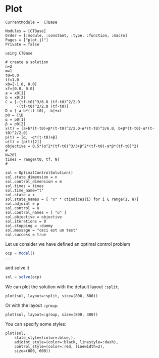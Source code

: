 # Plot

```@meta
CurrentModule =  CTBase
```

```@autodocs
Modules = [CTBase]
Order = [:module, :constant, :type, :function, :macro]
Pages = ["plot.jl"]
Private = false
```

```@setup main
using CTBase

# create a solution
n=2
m=1
t0=0.0
tf=1.0
x0=[-1.0, 0.0]
xf=[0.0, 0.0]
a = x0[1]
b = x0[2]
C = [-(tf-t0)^3/6.0 (tf-t0)^2/2.0
     -(tf-t0)^2/2.0 (tf-t0)]
D = [-a-b*(tf-t0), -b]+xf
p0 = C\D
α = p0[1]
β = p0[2]
x(t) = [a+b*(t-t0)+β*(t-t0)^2/2.0-α*(t-t0)^3/6.0, b+β*(t-t0)-α*(t-t0)^2/2.0]
p(t) = [α, -α*(t-t0)+β]
u(t) = [p(t)[2]]
objective = 0.5*(α^2*(tf-t0)^3/3+β^2*(tf-t0)-α*β*(tf-t0)^2)
#
N=201
times = range(t0, tf, N)
#

sol = OptimalControlSolution()
sol.state_dimension = n
sol.control_dimension = m
sol.times = times
sol.time_name="t"
sol.state = x
sol.state_names = [ "x" * ctindices(i) for i ∈ range(1, n)]
sol.adjoint = p
sol.control = u
sol.control_names = [ "u" ]
sol.objective = objective
sol.iterations = 0
sol.stopping = :dummy
sol.message = "ceci est un test"
sol.success = true
```

Let us consider we have defined an optimal control problem

```julia
ocp = Model()
...
```

and solve it

```julia
sol = solve(ocp)
```

We can plot the solution with the default layout `:split`.

```@example main
plot(sol, layout=:split, size=(800, 600))
```

Or with the layout `:group`.

```@example main
plot(sol, layout=:group, size=(800, 300))
```

You can specify some styles:

```@example main
plot(sol, 
    state_style=(color=:blue,), 
    adjoint_style=(color=:black, linestyle=:dash),
    control_style=(color=:red, linewidth=2),
    size=(800, 600))
```
